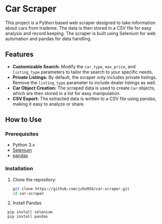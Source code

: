 # Car Scraper

This project is a Python based web scraper designed to take information about cars from trademe. The data is then stored in a CSV file for easy analysis and record keeping. The scraper is built using Selenium for web automation and pandas for data handling.

## Features

- **Customizable Search:** Modify the `car_type`, `max_price`, and `listing_type` parameters to tailor the search to your specific needs.
- **Private Listings:** By default, the scraper only includes private listings. Remove the `listing_type` parameter to include dealer listings as well.
- **Car Object Creation:** The scraped data is used to create `Car` objects, which are then stored in a list for easy manipulation.
- **CSV Export:** The extracted data is written to a CSV file using pandas, making it easy to analyze or share.

## How to Use

### Prerequisites

- Python 3.x
- [Selenium](https://www.selenium.dev/)
- [pandas](https://pandas.pydata.org/)

### Installation

1. Clone the repository:
   ```bash
   git clone https://github.com/jzho954/car-scraper.git
   cd car-scraper


2. Install Pandas
``` 
 pip install selenium 
 pip install pandas